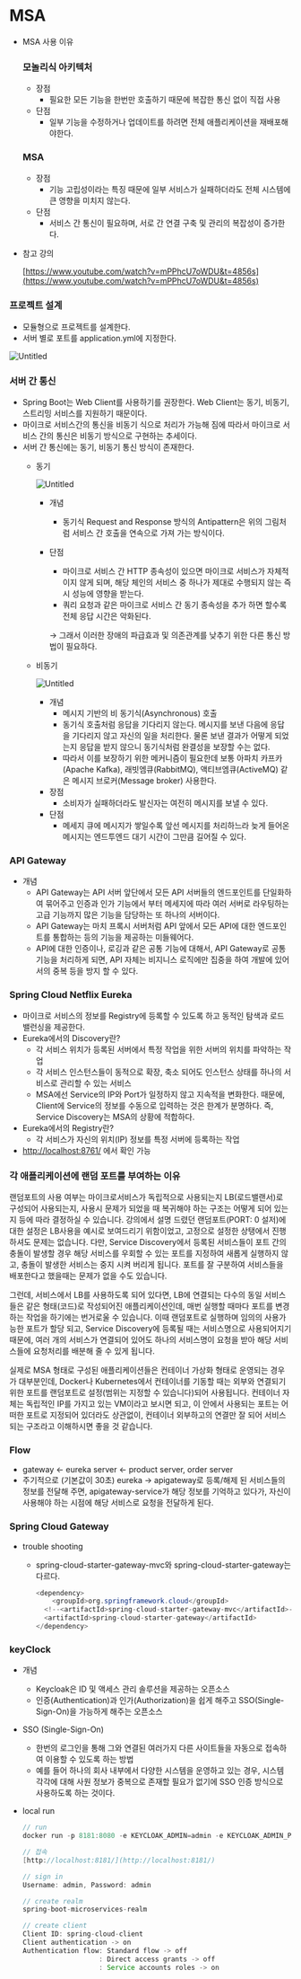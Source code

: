 # MSA

- MSA 사용 이유

  ### 모놀리식 아키텍처

    - 장점
        - 필요한 모든 기능을 한번만 호출하기 때문에 복잡한 통신 없이 직접 사용
    - 단점
        - 일부 기능을 수정하거나 업데이트를 하려면 전체 애플리케이션을 재배포해야한다.

  ### MSA

    - 장점
        - 기능 고립성이라는 특징 때문에 일부 서비스가 실패하더라도 전체 시스템에 큰 영향을 미치지 않는다.
    - 단점
        - 서비스 간 통신이 필요하며, 서로 간 연결 구축 및 관리의 복잡성이 증가한다.
- 참고 강의

  [https://www.youtube.com/watch?v=mPPhcU7oWDU&t=4856s](https://www.youtube.com/watch?v=mPPhcU7oWDU&t=4856s)


### 프로젝트 설계

- 모듈형으로 프로젝트를 설계한다.
- 서버 별로 포트를 application.yml에 지정한다.

![Untitled](../9653c21e-64f4-4add-8147-f3aee003fbdf_Export-42fbb174-464a-4db4-af0e-e13346273992/MSA%20717eff4765464bf7bb16c6a0664c3dc4/Untitled.png)

### 서버 간 통신

- Spring Boot는 Web Client를 사용하기를 권장한다. Web Client는 동기, 비동기, 스트리밍 서비스를 지원하기 때문이다.
- 마이크로 서비스간의 통신을 비동기 식으로 처리가 가능해 짐에 따라서 마이크로 서비스 간의 통신은 비동기 방식으로 구현하는 추세이다.
- 서버 간 통신에는 동기, 비동기 통신 방식이 존재한다.
    - 동기

      ![Untitled](../9653c21e-64f4-4add-8147-f3aee003fbdf_Export-42fbb174-464a-4db4-af0e-e13346273992/MSA%20717eff4765464bf7bb16c6a0664c3dc4/Untitled%201.png)

        - 개념
            - 동기식 Request and Response 방식의 Antipattern은 위의 그림처럼 서비스 간 호출을 연속으로 가져 가는 방식이다.
        - 단점
            - 마이크로 서비스 간 HTTP 종속성이 있으면 마이크로 서비스가 자체적이지 않게 되며, 해당 체인의 서비스 중 하나가 제대로 수행되지 않는 즉시 성능에 영향을 받는다.
            - 쿼리 요청과 같은 마이크로 서비스 간 동기 종속성을 추가 하면 할수록 전체 응답 시간은 악화된다.

          → 그래서 이러한 장애의 파급효과 및 의존관계를 낮추기 위한 다른 통신 방법이 필요하다.

    - 비동기

      ![Untitled](../9653c21e-64f4-4add-8147-f3aee003fbdf_Export-42fbb174-464a-4db4-af0e-e13346273992/MSA%20717eff4765464bf7bb16c6a0664c3dc4/Untitled%202.png)

        - 개념
            - 메시지 기반의 비 동기식(Asynchronous) 호출
            - 동기식 호출처럼 응답을 기다리지 않는다. 메시지를 보낸 다음에 응답을 기다리지 않고 자신의 일을 처리한다. 물론 보낸 결과가 어떻게 되었는지 응답을 받지 않으니 동기식처럼 완결성을 보장할 수는 없다.
            - 따라서 이를 보장하기 위한 메커니즘이 필요한데 보통 아파치 카프카(Apache Kafka), 래빗엠큐(RabbitMQ), 액티브엠큐(ActiveMQ) 같은 메시지 브로커(Message broker) 사용한다.
        - 장점
            - 소비자가 실패하더라도 발신자는 여전히 메시지를 보낼 수 있다.
        - 단점
            - 메세지 큐에 메시지가 쌓일수록 앞선 메시지를 처리하느라 늦게 들어온 메시지는 엔드투엔드 대기 시간이 그만큼 길어질 수 있다.


### API Gateway

- 개념
    - API Gateway는 API 서버 앞단에서 모든 API 서버들의 엔드포인트를 단일화하여 묶어주고 인증과 인가 기능에서 부터 메세지에 따라 여러 서버로 라우팅하는 고급 기능까지 많은 기능을 담당하는 또 하나의 서버이다.
    - API Gateway는 마치 프록시 서버처럼 API 앞에서 모든 API에 대한 엔드포인트를 통합하는 등의 기능을 제공하는 미들웨어다.
    - API에 대한 인증이나, 로깅과 같은 공통 기능에 대해서, API Gateway로 공통 기능을 처리하게 되면, API 자체는 비지니스 로직에만 집중을 하여 개발에 있어서의 중복 등을 방지 할 수 있다.

### Spring Cloud Netflix Eureka

- 마이크로 서비스의 정보를 Registry에 등록할 수 있도록 하고 동적인 탐색과 로드 밸런싱을 제공한다.
- Eureka에서의 Discovery란?
    - 각 서비스 위치가 등록된 서버에서 특정 작업을 위한 서버의 위치를 파악하는 작업
    - 각 서비스 인스턴스들이 동적으로 확장, 축소 되어도 인스턴스 상태를 하나의 서비스로 관리할 수 있는 서비스
    - MSA에선 Service의 IP와 Port가 일정하지 않고 지속적을 변화한다. 때문에, Client에 Service의 정보를 수동으로 입력하는 것은 한계가 분명하다. 즉, Service Discovery는 MSA의 상황에 적합하다.
- Eureka에서의 Registry란?
    - 각 서비스가 자신의 위치(IP) 정보를 특정 서버에 등록하는 작업
- [http://localhost:8761/](http://localhost:8761/) 에서 확인 가능

### **각 애플리케이션에 랜덤 포트를 부여하는 이유**

랜덤포트의 사용 여부는 마이크로서비스가 독립적으로 사용되는지 LB(로드밸랜서)로 구성되어 사용되는지, 사용시 문제가 되었을 때 복귀해야 하는 구조는 어떻게 되어 있는지 등에 따라 결정하실 수 있습니다. 강의에서 설명 드렸던 랜덤포트(PORT: 0 설저)에 대한 설정은 LB사용을 예시로 보여드리기 위함이었고, 고정으로 설정한 상탱에서 진행하셔도 문제는 없습니다. 다만, Service Discovery에서 등록된 서비스들이 포트 간의 충돌이 발생할 경우 해당 서비스를 우회할 수 있는 포트를 지정하여 새롭게 실행하지 않고, 충돌이 발생한 서비스는 중지 시켜 버리게 됩니다. 포트를 잘 구분하여 서비스들을 배포한다고 했을때는 문제가 없을 수도 있습니다.

그런데, 서비스에서 LB를 사용하도록 되어 있다면, LB에 연결되는 다수의 동일 서비스들은 같은 형태(코드)로 작성되어진 애플리케이션인데, 매번 실행할 때마다 포트를 변경하는 작업을 하기에는 번거로울 수 있습니다. 이때 랜덤포트로 실행하며 임의의 사용가능한 포트가 할당 되고, Service Discovery에 등록될 때는 서비스명으로 사용되어지기 때문에, 여러 개의 서비스가 연결되어 있어도 하나의 서비스명이 요청을 받아 해당 서비스들에 요청처리를 배분해 줄 수 있게 됩니다.

실제로 MSA 형태로 구성된 애플리케이션들은 컨테이너 가상화 형태로 운영되는 경우가 대부분인데, Docker나 Kubernetes에서 컨테이너를 기동할 때는 외부와 연결되기 위한 포트를 랜덤포트로 설정(범위는 지정할 수 있습니다)되어 사용됩니다. 컨테이너 자체는 독립적인 IP를 가지고 있는 VM이라고 보시면 되고, 이 안에서 사용되는 포트는 어떠한 포트로 지정되어 있더라도 상관없이, 컨테이너 외부하고의 연결만 잘 되어 서비스 되는 구조라고 이해하시면 좋을 것 같습니다.

### Flow

- gateway ← eureka server  ← product server, order server
- 주기적으로 (기본값이 30초) eureka -> apigateway로 등록/해제 된 서비스들의 정보를 전달해 주면, apigateway-service가 해당 정보를 기억하고 있다가, 자신이 사용해야 하는 시점에 해당 서비스로 요청을 전달하게 된다.

### Spring Cloud Gateway

- trouble shooting
    - spring-cloud-starter-gateway-mvc와 spring-cloud-starter-gateway는 다르다.

        ```java
        <dependency>
        	<groupId>org.springframework.cloud</groupId>
          <!--<artifactId>spring-cloud-starter-gateway-mvc</artifactId>-->
          <artifactId>spring-cloud-starter-gateway</artifactId>
        </dependency>
        ```


### keyClock

- 개념
    - Keycloak은 ID 및 액세스 관리 솔루션을 제공하는 오픈소스
    - 인증(Authentication)과 인가(Authorization)을 쉽게 해주고 SSO(Single-Sign-On)을 가능하게 해주는 오픈소스
- SSO (Single-Sign-On)
    - 한번의 로그인을 통해 그와 연결된 여러가지 다른 사이트들을 자동으로 접속하여 이용할 수 있도록 하는 방법
    - 예를 들어 하나의 회사 내부에서 다양한 시스템을 운영하고 있는 경우, 시스템 각각에 대해 사원 정보가 중복으로 존재할 필요가 없기에 SSO 인증 방식으로 사용하도록 하는 것이다.
- local run

    ```java
    // run
    docker run -p 8181:8080 -e KEYCLOAK_ADMIN=admin -e KEYCLOAK_ADMIN_PASSWORD=admin [quay.io/keycloak/keycloak:23.0.7](http://quay.io/keycloak/keycloak:23.0.7) start-dev
    
    // 접속
    [http://localhost:8181/](http://localhost:8181/)
    
    // sign in
    Username: admin, Password: admin
    
    // create realm
    spring-boot-microservices-realm
    
    // create client
    Client ID: spring-cloud-client
    Client authentication -> on
    Authentication flow: Standard flow -> off
                       : Direct access grants -> off
                       : Service accounts roles -> on
    ```